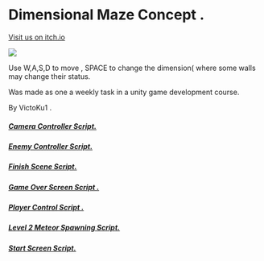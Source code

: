 # Dimensional Maze Concept .
[Visit us on itch.io](https://victoku1.itch.io/dimensional-maze-concept)


[![](http://img.youtube.com/vi/Y7tY3khI5DM/0.jpg)](http://www.youtube.com/watch?v=Y7tY3khI5DM "Dimensional Maze Concept.")

Use W,A,S,D to move , SPACE to change the dimension( where some walls may change their status.

Was made as one a weekly task in a unity game development course.

By VictoKu1 .

##### [Camera Controller Script.](https://github.com/VictoKuGame/WEx5-Jupmer/blob/main/Assets/CameraController.cs)
##### [Enemy Controller Script.](https://github.com/VictoKuGame/WEx5-Jupmer/blob/main/Assets/EnemyController.cs)
##### [Finish Scene Script.](https://github.com/VictoKuGame/WEx5-Jupmer/blob/main/Assets/Finish1.cs)
##### [Game Over Screen Script .](https://github.com/VictoKuGame/WEx5-Jupmer/blob/main/Assets/GameOverScreen.cs)
##### [Player Control Script .](https://github.com/VictoKuGame/WEx5-Jupmer/blob/main/Assets/Hero.cs)
##### [Level 2 Meteor Spawning Script.](https://github.com/VictoKuGame/WEx5-Jupmer/blob/main/Assets/SpawnManager.cs)
##### [Start Screen Script.](https://github.com/VictoKuGame/WEx5-Jupmer/blob/main/Assets/Start.cs)
